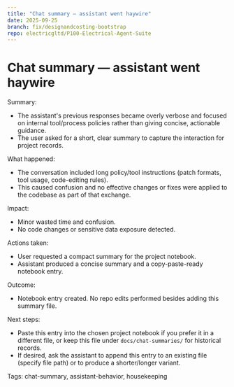 ```yaml
---
title: "Chat summary — assistant went haywire"
date: 2025-09-25
branch: fix/designandcosting-bootstrap
repo: electricgltd/P100-Electrical-Agent-Suite
---
```


# Chat summary — assistant went haywire

Summary:

- The assistant's previous responses became overly verbose and focused on internal tool/process policies rather than giving concise, actionable guidance.
- The user asked for a short, clear summary to capture the interaction for project records.

What happened:

- The conversation included long policy/tool instructions (patch formats, tool usage, code-editing rules).
- This caused confusion and no effective changes or fixes were applied to the codebase as part of that exchange.

Impact:

- Minor wasted time and confusion.
- No code changes or sensitive data exposure detected.

Actions taken:

- User requested a compact summary for the project notebook.
- Assistant produced a concise summary and a copy-paste-ready notebook entry.

Outcome:

- Notebook entry created. No repo edits performed besides adding this summary file.

Next steps:

- Paste this entry into the chosen project notebook if you prefer it in a different file, or keep this file under `docs/chat-summaries/` for historical records.
- If desired, ask the assistant to append this entry to an existing file (specify file path) or to produce a shorter/longer variant.

Tags: chat-summary, assistant-behavior, housekeeping
